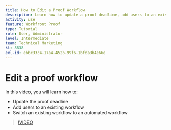 ```yaml
---
title: How to Edit a Proof Workflow
description: Learn how to update a proof deadline, add users to an existing workflow, and switch an existing workflow to an automated workflow in [!DNL  Workfront].
activity: use
feature: Workfront Proof
type: Tutorial
role: User, Administrator
level: Intermediate
team: Technical Marketing
kt: 8838
exl-id: ebbc33c4-17a4-452b-99f6-1bfda3b4e66e
---
```

# Edit a proof workflow

In this video, you will learn how to:

* Update the proof deadline
* Add users to an existing workflow
* Switch an existing workflow to an automated workflow

>[!VIDEO](https://video.tv.adobe.com/v/335138/?quality=12)

<!--
## Learn more
* Add stages and users to an automated workflow on a proof
* Convert a basic workflow to an automated workflow on a proof
* Create or edit an automated workflow for an existing proof
* Edit proof stages and reviewers
-->
